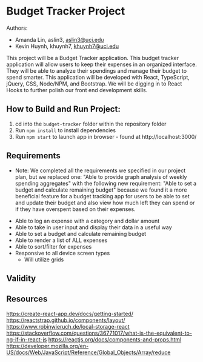 # Budget Tracker Project

Authors:
- Amanda Lin, aslin3, aslin3@uci.edu
- Kevin Huynh, khuynh7, khuynh7@uci.edu

This project will be a Budget Tracker application. This budget tracker application will allow users to keep their expenses in an organized interface. They will be able to analyze their spendings and manage their budget to spend smarter. This application will be developed with React, TypeScript, jQuery, CSS, Node/NPM, and Bootstrap. We will be digging in to React Hooks to further polish our front end development skills. 


## How to Build and Run Project:
1. cd into the `budget-tracker` folder within the repository folder
2. Run `npm install` to install dependencies
3. Run `npm start` to launch app in browser - found at http://localhost:3000/


## Requirements 
* Note: We completed all the requirements we specified in our project plan, but we replaced one: "Able to provide graph analysis of weekly spending aggregates" with the following new requirement: "Able to set a budget and calculate remaining budget" because we found it a more beneficial feature for a budget tracking app for users to be able to set and update their budget and also view how much left they can spend or if they have overspent based on their expenses.

- Able to log an expense with a category and dollar amount
- Able to take in user input and display their data in a useful way
- Able to set a budget and calculate remaining budget
- Able to render a list of ALL expenses
- Able to sort/filter for expenses
- Responsive to all device screen types
  - Will utilize grids
  
 ## Validity
 
 ## Resources
 https://create-react-app.dev/docs/getting-started/
 https://reactstrap.github.io/components/layout/
 https://www.robinwieruch.de/local-storage-react
 https://stackoverflow.com/questions/36771017/what-is-the-equivalent-to-ng-if-in-react-js
 https://reactjs.org/docs/components-and-props.html
 https://developer.mozilla.org/en-US/docs/Web/JavaScript/Reference/Global_Objects/Array/reduce
 
